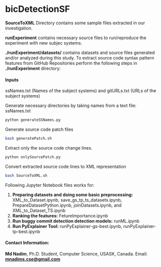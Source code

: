 # bicDetectionSF
**SourceToXML** Directory contains some sample files extracted in our investigation. 

**runExperiment** contains necessary source files to run/reproduce the experiment with new subjec systems. 

**./runExperiment/datasets/** contains datasets and source files generated and/or analyzed during this study. 
To extract source code syntax pattern features from GitHub Repositories perform the following steps in **./runExperiment** directory: 

#### Inputs #### 
ssNames.txt (Names of the subject systems) and gitURLs.txt (URLs of the subject systems) 

Generate necessary directories by taking names from a text file: ssNames.txt
```bash
python generateSSNames.py
```
Generate source code patch files
```bash
bash generatePatch.sh
```
Extract only the source code change lines. 
```bash
python onlySourcePatch.py
```
Convert extracted source code lines to XML representation
```bash
bash SourceToXML.sh
```

Following Jupyter Notebook files works for: 
1. **Preparing datasets and doing some basic preprocessing:** XML_to_Dataset.ipynb, save_gs_tp_ts_datasets.ipynb, PrepareDatasetPython.ipynb, joinDatasets.ipynb, and XML_to_Dataset_TS.ipynb
2. **Ranking the features:** FetureImportance.ipynb
3. **Run buggy commit detection detection models:** runML.ipynb
4. **Run PyExplainer Tool:** runPyExplainer-gs-best.ipynb, runPyExplainer-tp-best.ipynb

#### Contact Information: 
**Md Nadim**, Ph.D. Student, Computer Science, USASK, Canada. 
Email: **mnadims.cse@gmail.com**